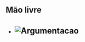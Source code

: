 
## Mão livre

* ## ![Argumentacao](https://github.com/Eduardojvr/Requisitos_Spotify/blob/master/Argumenta%C3%A7%C3%A3o/A%20m%C3%A3o%20livre/Argumenta%C3%A7%C3%A3o%20Pagamentos_v1.JPG)